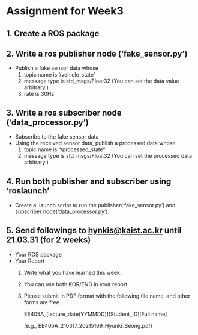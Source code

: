 # Assignment for Week3
## 1. Create a ROS package
## 2. Write a ros publisher node (‘fake_sensor.py’)
* Publish a fake sensor data whose
  1. topic name is ‘/vehicle_state’
  2. message type is std_msgs/Float32 (You can set the data value arbitrary.)
  3. rate is 30Hz

## 3. Write a ros subscriber node (‘data_processor.py’)
* Subscribe to the fake sensor data
* Using the received sensor data, publish a processed data whose
  1. topic name is “/processed_state”
  2. message type is std_msgs/Float32 (You can set the processed data arbitrary.)

## 4. Run both publisher and subscriber using ‘roslaunch’
* Create a .launch script to run the publisher(‘fake_sensor.py’) and subscriber node(‘data_processor.py’).

## 5. Send followings to hynkis@kaist.ac.kr until 21.03.31 (for 2 weeks)
* Your  ROS package
* Your Report
  1. Write what you have learned this week.
  2. You can use both KOR/ENG in your report.
  3. Please submit in PDF format with the following file name, and other forms are free.
      
      EE405A_[lecture_date(YYMMDD)][Student_ID][Full name]
      
      (e.g., EE405A_210317_20215169_Hyunki_Seong.pdf)
